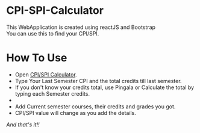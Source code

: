 # CPI-SPI-Calculator
This WebApplication is created using reactJS and Bootstrap<br/>
You can use this to find your CPI/SPI.
# How To Use<br/>
<ul>
  <li>Open <a href="https://h4rshp.github.io/CPI-SPI-Calculator/">CPI/SPI Calculator</a>.</li>
  <li>Type Your Last Semester CPI and the total credits till last semester.</li>
  <li>If you don't know your credits total, use Pingala or Calculate the total by typing each Semester credits.<li/>
  <li>Add Current semester courses, their credits and grades you got.</li>
  <li>CPI/SPI value will change as you add the details.</li>
 </ul>
<i>And that's it!!</i>
